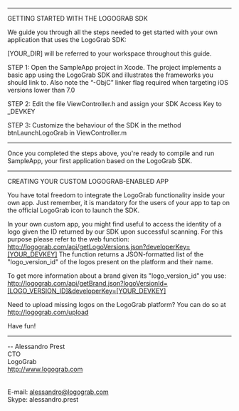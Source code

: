 
----------------------------------------------------------

GETTING STARTED WITH THE LOGOGRAB SDK

We guide you through all the steps needed to get started with your own application that uses the LogoGrab SDK:

[YOUR_DIR] will be referred to your workspace throughout this guide.

STEP 1: 
Open the SampleApp project in Xcode. The project implements a basic app using the LogoGrab SDK and illustrates the frameworks you should link to. Also note the “-ObjC” linker flag required when targeting iOS versions lower than 7.0

STEP 2:
Edit the file ViewController.h and assign your SDK Access Key to _DEVKEY

STEP 3:
Customize the behaviour of the SDK in the method btnLaunchLogoGrab in ViewController.m

----------------------------------------------------------

Once you completed the steps above, you're ready to compile and run SampleApp, your first application based on the LogoGrab SDK.

----------------------------------------------------------

CREATING YOUR CUSTOM LOGOGRAB-ENABLED APP

You have total freedom to integrate the LogoGrab functionality inside your own app. Just remember, it is mandatory for the users of your app to tap on the official LogoGrab icon to launch the SDK.

In your own custom app, you might find useful to access the identity of a logo given the ID returned by our SDK upon successful scanning.
For this purpose please refer to the web function: http://logograb.com/api/getLogoVersions.json?developerKey=[YOUR_DEVKEY]
The function returns a JSON-formatted list of the "logo_version_id" of the logos present on the platform and their name.

To get more information about a brand given its "logo_version_id" you use:
http://logograb.com/api/getBrand.json?logoVersionId=[LOGO_VERSION_ID]&developerKey=[YOUR_DEVKEY]

Need to upload missing logos on the LogoGrab platform? You can do so at http://logograb.com/upload

Have fun!

----------------------------------------------------------

-- 
Alessandro Prest<br>
CTO<br>
LogoGrab<br>
http://www.logograb.com<br>
<br>
<br>
E-mail: alessandro@logograb.com<br>
Skype:	alessandro.prest<br>

